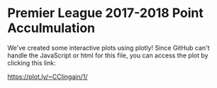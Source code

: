 Premier League 2017-2018 Point Acculmulation
================

We've created some interactive plots using plotly! Since GitHub can't handle the JavaScript or html for this file, you can access the plot by clicking this link:

<https://plot.ly/~CClingain/1/>
